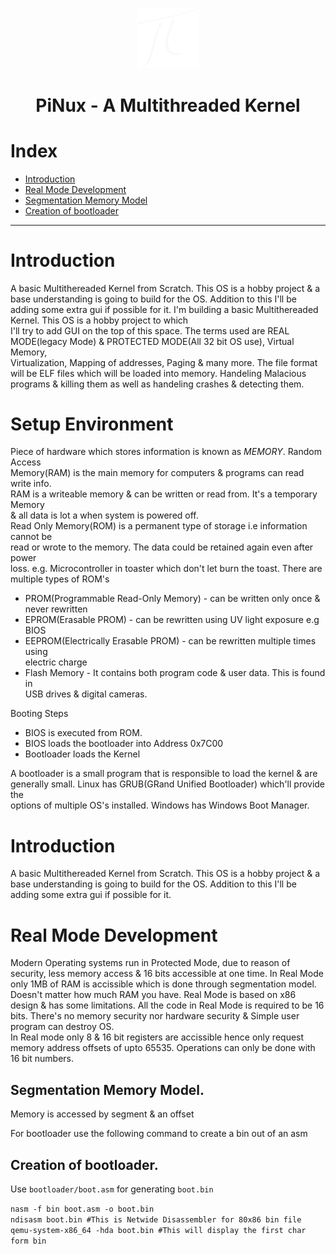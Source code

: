 <!-- ![Alt text](logo.png) -->
<p align="center">
    <img width="100" src="logo.png">
</p>

<h1 align="center"> 
    PiNux - A Multithreaded Kernel 
</h1>

# Index
- [Introduction](#introduction)
- [Real Mode Development](#real-mode-development)
- [Segmentation Memory Model](#segmentation-memory-model)
- [Creation of bootloader](creation-of-bootloader)

---

 # Introduction
 
A basic Multithereaded Kernel from Scratch. This OS is a hobby project 
& a base understanding is going to build for the OS. Addition to this I'll
be adding some extra gui if possible for it.
I'm building a basic Multithereaded Kernel. This OS is a hobby project to which \
I'll try to add GUI on the top of this space. The terms used are 
REAL MODE(legacy Mode) & PROTECTED MODE(All 32 bit OS use), Virtual Memory, \
Virtualization, Mapping of addresses, Paging & many more.
The file format will be ELF files which will be loaded into memory.
Handeling Malacious programs & killing them as well as handeling crashes & detecting them.

# Setup Environment

Piece of hardware which stores information is known as *MEMORY*. Random Access \
Memory(RAM) is the main memory for computers & programs can read write info. \
RAM is a writeable memory & can be written or read from. It's a temporary Memory \
& all data is lot a when system is powered off. \
Read Only Memory(ROM) is a permanent type of storage i.e information cannot be \
read or wrote to the memory. The data could be retained again even after power \
loss. e.g. Microcontroller in toaster which don't let burn the toast.
There are multiple types of ROM's 
- PROM(Programmable Read-Only Memory) - can be written only once & never rewritten
- EPROM(Erasable PROM) - can be rewritten using UV light exposure e.g BIOS
- EEPROM(Electrically Erasable PROM) - can be rewritten multiple times using \
 electric charge
- Flash Memory - It contains both program code & user data. This is found in \
  USB drives & digital cameras.

Booting Steps
- BIOS is executed from ROM.
- BIOS loads the bootloader into Address 0x7C00
- Bootloader loads the Kernel

A bootloader is a small program that is responsible to load the kernel & are \
generally small. Linux has GRUB(GRand Unified Bootloader) which'll provide the \
options of multiple OS's installed. Windows has Windows Boot Manager.

# Introduction

A basic Multithereaded Kernel from Scratch. This OS is a hobby project 
& a base understanding is going to build for the OS. Addition to this I'll
be adding some extra gui if possible for it.

# Real Mode Development

Modern Operating systems run in Protected Mode, due to reason of security,
less memory access & 16 bits accessible at one time.
In Real Mode only 1MB of RAM is accissible which is done through segmentation
model. Doesn't matter how much RAM you have.
Real Mode is based on x86 design & has some limitations. All the code in 
Real Mode is required to be 16 bits.
There's no memory security nor hardware security & Simple user program can
destroy OS. \
In Real mode only 8 & 16 bit registers are accissible hence only request 
memory address offsets of upto 65535.
Operations can only be done with 16 bit numbers.

## Segmentation Memory Model.
Memory is accessed by segment & an offset

For bootloader use the following command to create a bin out of an asm

## Creation of bootloader.

Use `bootloader/boot.asm` for generating `boot.bin`

`nasm -f bin boot.asm -o boot.bin` \
`ndisasm boot.bin #This is Netwide Disassembler for 80x86 bin file` \
`qemu-system-x86_64 -hda boot.bin #This will display the first char form bin`
